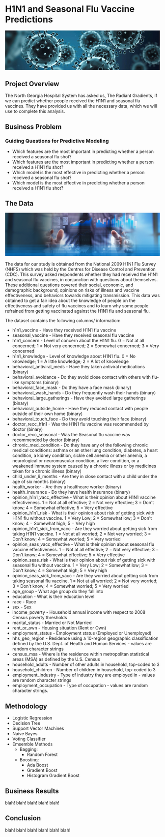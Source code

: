 # H1N1 and Seasonal Flu Vaccine Predictions
![fluvirus](https://github.com/AbsIbs/H1N1_flu_vaccine_project/blob/main/images/flu%20banner.jpeg)

## Project Overview

The North Georgia Hospital System has asked us, The Radiant Gradients, if we can predict whether people received the H1N1 and seasonal flu vaccines. They have provided us with all the necessary data, which we will use to complete this analysis.

## Business Problem

### Guiding Questions for Predictive Modeling
<ul>
  <li>Which features are the most important in predicting whether a person received a seasonal flu shot?</li>
  <li>Which features are the most important in predicting whether a person received a H1N1 flu shot?</li>
  <li>Which model is the most effective in predicting whether a person received a seasonal flu shot?</li>
  <li>Which model is the most effective in predicting whether a person received a H1N1 flu shot?</li>
</ul>



## The Data
![databanner](https://github.com/AbsIbs/H1N1_flu_vaccine_project/blob/main/images/data-science-banner.jpeg)

The data for our study is obtained from the National 2009 H1N1 Flu Survey (NHFS) which was held by the Centres for Disease Control and Prevention (CDC). This survey asked respondents whether they had received the H1N1 and seasonal flu vaccines, in conjunction with questions about themselves. These additional questions covered their social, economic, and demographic background, opinions on risks of illness and vaccine effectiveness, and behaviors towards mitigating transmission. This data was obtained to get a fair idea about the knowledge of people on the effectiveness and safety of flu vaccines and to learn why some people refrained from getting vaccinated against the H1N1 flu and seasonal flu.

The dataset contains the following columns/ information:
<ul>
<li>h1n1_vaccine - Have they received H1N1 flu vaccine</li>
<li>seasonal_vaccine - Have they received seasonal flu vaccine</li>
<li>h1n1_concern - Level of concern about the H1N1 flu. 0 = Not at all concerned; 1 = Not very concerned; 2 = Somewhat concerned; 3 = Very concerned</li>
<li>h1n1_knowledge - Level of knowledge about H1N1 flu. 0 = No knowledge; 1 = A little knowledge; 2 = A lot of knowledge</li>
<li>behavioral_antiviral_meds - Have they taken antiviral medications (binary)</li>
<li>behavioral_avoidance - Do they avoid close contact with others with flu-like symptoms (binary)</li>
<li>behavioral_face_mask - Do they have a face mask (binary)</li>
<li>behavioral_wash_hands - Do they frequently wash their hands (binary)</li>
<li>behavioral_large_gatherings - Have they avoided large gatherings (binary)</li>
<li>behavioral_outside_home - Have they reduced contact with people outside of their own home (binary)</li>
<li>behavioral_touch_face - Do they avoid touching their face (binary)</li>
<li>doctor_recc_h1n1 - Was the H1N1 flu vaccine was recommended by doctor (binary)</li>
<li>doctor_recc_seasonal - Was the Seasonal flu vaccine was recommended by doctor (binary)</li>
<li>chronic_med_condition - Do they have any of the following chronic medical conditions: asthma or an other lung condition, diabetes, a heart condition, a kidney condition, sickle cell anemia or other anemia, a neurological or neuromuscular condition, a liver condition, or a weakened immune system caused by a chronic illness or by medicines taken for a chronic illness (binary)</li>
<li>child_under_6_months - Are they in close contact with a child under the age of six months (binary)</li>
<li>health_worker - Are they a healthcare worker (binary)</li>
<li>health_insurance - Do they have health insurance (binary)</li>
<li>opinion_h1n1_vacc_effective -  What is their opinion about H1N1 vaccine effectiveness. 1 = Not at all effective; 2 = Not very effective; 3 = Don't know; 4 = Somewhat effective; 5 = Very effective</li>
<li>opinion_h1n1_risk - What is their opinion about risk of getting sick with H1N1 flu without vaccine. 1 = Very Low; 2 = Somewhat low; 3 = Don't know; 4 = Somewhat high; 5 = Very high</li>
<li>opinion_h1n1_sick_from_vacc - Are they worried about getting sick from taking H1N1 vaccine. 1 = Not at all worried; 2 = Not very worried; 3 = Don't know; 4 = Somewhat worried; 5 = Very worried</li>
<li>opinion_seas_vacc_effective - What is their opinion about seasonal flu vaccine effectiveness. 1 = Not at all effective; 2 = Not very effective; 3 = Don't know; 4 = Somewhat effective; 5 = Very effective</li>
<li>opinion_seas_risk - What is their opinion about risk of getting sick with seasonal flu without vaccine. 1 = Very Low; 2 = Somewhat low; 3 = Don't know; 4 = Somewhat high; 5 = Very high</li>
<li>opinion_seas_sick_from_vacc - Are they worried about getting sick from taking seasonal flu vaccine. 1 = Not at all worried; 2 = Not very worried; 3 = Don't know; 4 = Somewhat worried; 5 = Very worried</li>
<li>age_group - What age group do they fall into</li>
<li>education - What is their education level</li>
<li>race - Race </li>
<li>sex - Sex </li>
<li>income_poverty - Household annual income with respect to 2008 Census poverty thresholds</li>
<li>marital_status - Married or Not Married</li>
<li>rent_or_own - Housing situation (Rent or Own)</li>
<li>employment_status - Employment status (Employed or Unemployed)</li>
<li>hhs_geo_region - Residence using a 10-region geographic classification defined by the U.S. Dept. of Health and Human Services - values are random character strings</li>
<li>census_msa - Where is the residence within metropolitan statistical areas (MSA) as defined by the U.S. Census</li>
<li>household_adults - Number of other adults in household, top-coded to 3</li>
<li>household_children - Number of children in household, top-coded to 3</li>
<li>employment_industry - Type of industry they are employed in - values are random character strings</li>
<li>employment_occupation - Type of occupation - values are random character strings.</li>
</ul>

## Methodology 
<ul>
  <li>Logistic Regression</li>
  <li>Decision Tree</li>
  <li>Support Vector Machines</li>
  <li>Naive Bayes</li>
  <li>Voting Classifier</li>
  <li>Emsemble Methods
    <ul>
          <li>Bagging: 
            <ul>
              <li>Random Forest</li>
            </ul>
          <li>Boosting: 
             <ul>
                <li>Ada Boost</li>
                   <li>Gradient Boost</li>
                      <li>Histogram Gradient Boost</li>
               </ul>
    </ul>
</ul>

      

## Business Results

blah! blah! blah! blah! blah!

## Conclusion

blah! blah! blah! blah! blah! blah!

